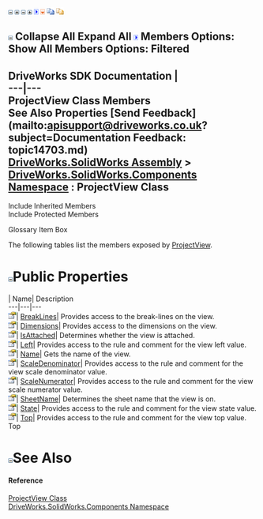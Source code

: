 ![](dotnetimages/collapse.gif) ![](dotnetimages/expand.gif) ![](dotnetimages/collapse.gif) ![](dotnetimages/expand.gif) ![](dotnetimages/drpdown.gif) ![](dotnetimages/drpdown_orange.gif) ![](dotnetimages/copycode.gif) ![](dotnetimages/copycodeHighlight.gif)

![](dotnetimages/collapse.gif) Collapse All Expand All ![](dotnetimages/drpdown.gif) Members Options: Show All  Members Options: Filtered   
---  
DriveWorks SDK Documentation  |   
---|---  
ProjectView Class Members   
See Also Properties [Send Feedback](mailto:apisupport@driveworks.co.uk?subject=Documentation Feedback: topic14703.md)  
[DriveWorks.SolidWorks Assembly](topic13342.md) > [DriveWorks.SolidWorks.Components Namespace](topic13925.md) : ProjectView Class  
---  
  
Include Inherited Members    
Include Protected Members  


Glossary Item Box

The following tables list the members exposed by [ProjectView](topic14703.md).

# ![](dotnetimages/collapse.gif)Public Properties

| Name| Description  
---|---|---  
![Public Property](dotnetimages/publicProperty.gif)| [BreakLines](topic14709.md)| Provides access to the break-lines on the view.   
![Public Property](dotnetimages/publicProperty.gif)| [Dimensions](topic14710.md)| Provides access to the dimensions on the view.   
![Public Property](dotnetimages/publicProperty.gif)| [IsAttached](topic14711.md)| Determines whether the view is attached.   
![Public Property](dotnetimages/publicProperty.gif)| [Left](topic14712.md)| Provides access to the rule and comment for the view left value.   
![Public Property](dotnetimages/publicProperty.gif)| [Name](topic14713.md)| Gets the name of the view.   
![Public Property](dotnetimages/publicProperty.gif)| [ScaleDenominator](topic14714.md)| Provides access to the rule and comment for the view scale denominator value.   
![Public Property](dotnetimages/publicProperty.gif)| [ScaleNumerator](topic14715.md)| Provides access to the rule and comment for the view scale numerator value.   
![Public Property](dotnetimages/publicProperty.gif)| [SheetName](topic14716.md)| Determines the sheet name that the view is on.   
![Public Property](dotnetimages/publicProperty.gif)| [State](topic14717.md)| Provides access to the rule and comment for the view state value.   
![Public Property](dotnetimages/publicProperty.gif)| [Top](topic14718.md)| Provides access to the rule and comment for the view top value.   
Top

# ![](dotnetimages/collapse.gif)See Also

#### Reference

[ProjectView Class](topic14703.md)   
[DriveWorks.SolidWorks.Components Namespace](topic13925.md)


